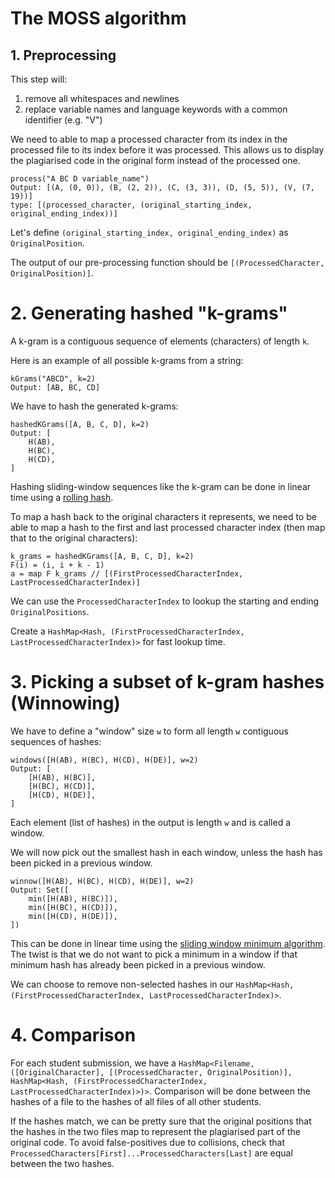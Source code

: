 # The MOSS algorithm

## 1. Preprocessing

This step will:

1. remove all whitespaces and newlines
2. replace variable names and language keywords with a common identifier (e.g. "V")


We need to able to map a processed character from its index in the processed file to its index before it was processed. This allows us to display the plagiarised code in the original form instead of the processed one.

```
process("A BC D variable_name")
Output: [(A, (0, 0)), (B, (2, 2)), (C, (3, 3)), (D, (5, 5)), (V, (7, 19))]
type: [(processed_character, (original_starting_index, original_ending_index))]
```

Let's define `(original_starting_index, original_ending_index)` as `OriginalPosition`.

The output of our pre-processing function should be `[(ProcessedCharacter, OriginalPosition)]`.

# 2. Generating hashed "k-grams"

A k-gram is a contiguous sequence of elements (characters) of length `k`.

Here is an example of all possible k-grams from a string:

```
kGrams("ABCD", k=2)
Output: [AB, BC, CD]
```

We have to hash the generated k-grams:

```
hashedKGrams([A, B, C, D], k=2)
Output: [
	H(AB),
	H(BC),
	H(CD),
]
```

Hashing sliding-window sequences like the k-gram can be done in linear time using a [rolling hash](https://en.wikipedia.org/wiki/Rolling_hash).

To map a hash back to the original characters it represents, we need to be able to map a hash to the first and last processed character index (then map that to the original characters):

```
k_grams = hashedKGrams([A, B, C, D], k=2)
F(i) = (i, i + k - 1)
a = map F k_grams // [(FirstProcessedCharacterIndex, LastProcessedCharacterIndex)]
```

We can use the `ProcessedCharacterIndex` to lookup the starting and ending `OriginalPositions`.

Create a `HashMap<Hash, (FirstProcessedCharacterIndex, LastProcessedCharacterIndex)>` for fast lookup time.

# 3. Picking a subset of k-gram hashes (Winnowing)

We have to define a "window" size `w` to form all length `w` contiguous sequences of hashes:

```
windows([H(AB), H(BC), H(CD), H(DE)], w=2)
Output: [
	[H(AB), H(BC)],
	[H(BC), H(CD)],
	[H(CD), H(DE)],
]
```

Each element (list of hashes) in the output is length `w` and is called a window.

We will now pick out the smallest hash in each window, unless the hash has been picked in a previous window.

```
winnow([H(AB), H(BC), H(CD), H(DE)], w=2)
Output: Set([
	min([H(AB), H(BC)]),
	min([H(BC), H(CD)]),
	min([H(CD), H(DE)]),
])
```

This can be done in linear time using the [sliding window minimum algorithm](https://leetcode.com/problems/sliding-window-maximum/). The twist is that we do not want to pick a minimum in a window if that minimum hash has already been picked in a previous window.

We can choose to remove non-selected hashes in our `HashMap<Hash, (FirstProcessedCharacterIndex, LastProcessedCharacterIndex)>`.

# 4. Comparison

For each student submission, we have a `HashMap<Filename, ([OriginalCharacter], [(ProcessedCharacter, OriginalPosition)], HashMap<Hash, (FirstProcessedCharacterIndex, LastProcessedCharacterIndex)>)>`. Comparison will be done between the hashes of a file to the hashes of all files of all other students.

If the hashes match, we can be pretty sure that the original positions that the hashes in the two files map to represent the plagiarised part of the original code. To avoid false-positives due to collisions, check that `ProcessedCharacters[First]...ProcessedCharacters[Last]` are equal between the two hashes.













